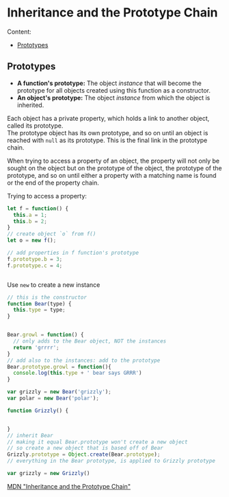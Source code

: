 # Inheritance and the Prototype Chain

Content:

- [Prototypes](#prototypes)

## <a name="prototypes"></a> Prototypes

- **A function's prototype:** The object *instance* that will become the prototype for all objects created using this function as a constructor.
- **An object's prototype:** The object *instance* from which the object is inherited.

Each object has a private property, which holds a link to another object, called its prototype.  
The prototype object has its own prototype, and so on until an object is reached with `null` as its prototype. This is the final link in the prototype chain.

When trying to access a property of an object, the property will not only be sought on the object but on the prototype of the object, the prototype of the prototype, and so on until either a property with a matching name is found or the end of the property chain.

Trying to access a property:

```js
let f = function() {
  this.a = 1;
  this.b = 2;
}
// create object `o` from f()
let o = new f();

// add properties in f function's prototype
f.prototype.b = 3;
f.prototype.c = 4;



```



Use `new` to create a new instance

```js
// this is the constructor
function Bear(type) {
  this.type = type;
}


Bear.growl = function() {
  // only adds to the Bear object, NOT the instances
  return 'grrrr';
}
// add also to the instances: add to the prototype
Bear.prototype.growl = function(){
  console.log(this.type + ' bear says GRRR')
}

var grizzly = new Bear('grizzly');
var polar = new Bear('polar');

function Grizzly() {


}
// inherit Bear
// making it equal Bear.prototype won't create a new object
// so create a new object that is based off of Bear
Grizzly.prototype = Object.create(Bear.prototype);
// everything in the Bear prototype, is applied to Grizzly prototype

var grizzly = new Grizzly()


```

[MDN "Inheritance and the Prototype Chain"](https://developer.mozilla.org/en-US/docs/Web/JavaScript/Inheritance_and_the_prototype_chain)
